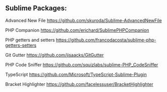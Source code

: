 ## Sublime Packages:

Advanced New File https://github.com/skuroda/Sublime-AdvancedNewFile

PHP Companion https://github.com/erichard/SublimePHPCompanion

PHP getters and setters https://github.com/francodacosta/sublime-php-getters-setters

Git Gutter https://github.com/jisaacks/GitGutter

PHP Code Sniffer https://github.com/squizlabs/sublime-PHP_CodeSniffer

TypeScript https://github.com/Microsoft/TypeScript-Sublime-Plugin

Bracket Highlighter https://github.com/facelessuser/BracketHighlighter
